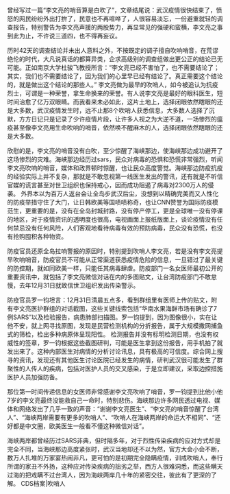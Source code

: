 曾经写过一篇“李文亮的哨音算是白吹了”，文章结尾说：武汉疫情很快结束了，愤怒的网民纷纷外出打拚了，民意也不再喧哗了，人很容易淡忘，一份避重就轻的调查报告，特别警告为李文亮声援的两股势力，再显常见的强硬和蛮横，李文亮之事到此为止，不许说三道四，也不得再妄议。

历时42天的调查结论并未出人意料之外，不按既定的调子擅自吹响哨音，在荒谬绝伦的时代，大凡说真话的都算异类，企求高级别的调查组做出更公正的结论已无可能。正如南京大学杜骏飞教授所言：“李文亮已经不害怕了，也不需要结论了；其实，我们也不需要结论了，因为我们的心里早已经有结论了。真正需要这个结论的，就是做出这个结论的那些人。” 李文亮做为最早的吹哨人，如今被追认为抗疫烈士，可谓是一种荣誉，拿生命换来的荣誉。有人说李文亮是最好的眼科医生，短时间治愈了亿万双眼睛。而我看来未必如此，这片土地上，选择闭眼依然瞎眼的还是大多数，武汉疫情发生时，远不止那8个吹哨人获悉信息，大多数人选择了沉默，方方日记只是记录了少许疫情片段，让许多人视之为大逆不道，一场惨烈的瘟疫甚至像李文亮用生命吹响的哨音，依然唤不醒麻木的人，选择闭眼依然瞎眼的还是大多数。

欣慰的是，李文亮的哨音没有白吹，至少惊醒了海峡那边，使海峡那边成功避开了这场惨烈的灾难。海峡那边经历过sars，民众对病毒的恐惧和恐慌非常强烈，听闻李文亮吹响的哨音，媒体和政界顿时惊醒，也让民众高度警觉。海峡那边防疫抗疫的经验实际上并不复杂，那就是不敢忽视第一线医生发出的警讯，还有就是不听信官媒的谎言甚至对世卫组织也保持戒心，因而成功阻遏了病毒对2300万人的侵袭。 外界本以为百万人返台会让全岛步武汉后尘，没想到以精确完美而又人性化的防疫举措守住了大门，让日韩欧美等国啧啧称奇，也让CNN赞誉为国际防疫模范生，更重要的是，没有在全岛封城封路，没有停产停工，更是全球唯一没有停课的地区，对于疫情资讯的透明度也很高，电视画面上报纸版面上，谈论疫情没有任何禁忌没有任何风险，人们客观地看待病毒有效的预防病毒，民众没有恐慌，也没有抢购囤积各种物资。

防疫官员还原全岛拉响警报的原因时，特别提到吹哨人李文亮，若是没有李文亮提早吹响哨音，防疫官员不可能从正常渠道获悉疫情危险的信息，一旦错过了最关键的防控期，就如同欧美一样，只能任其病毒肆虐。防疫部门一名女医师最初公开的重要资讯中，就包括了李文亮微信对话在内的多图贴文，让台湾防疫部门不敢怠慢，去年12月31日就致信世卫组织发出传染警示。

防疫官员罗一钧坦言：12月31日清晨五点多，看到群组里有医师上传的贴文，附有李文亮医护群组的对话截图，这些关键线索包括“华南水果海鲜市场有确诊了7例SARS”以及检验报告，病患肺部扫描图。罗一钧提到，因为图像很小，实在让他不安，就上网寻找原图，发现是民营检测机构的分折报告，属于大规模撒网捕鱼式的筛检，检出多种病原体呈现阳性。 检测报告并没有标明检测日期，也没有权威性的签章，罗一钧根据这些截图研判，可能是医生拿到这份报告，用手机拍了就发出来了。这种内部医生对病情的分析讨论讯息，具有极高的可信度。综合网上搜寻的资讯，发现还有其他医生讨论医院已经发生的病情，研判武汉很可能发生了群聚性的人传人的疾病，包括对医护人员的交叉感染，于是立即建议，采取边控措施医护人员加强防备。

那位第一时间传递信息的女医师非常感谢李文亮吹响了哨音，罗一钧提到比他小他7岁的李文亮最终没能救自己一命时，特别悲伤。海峡那边许多网民透过电视、媒体和网络发出了几乎一致的声音：“谢谢李文亮医生”、“李文亮的哨音惊醒了台湾人”、“海峡两岸需要有更多的吹哨人”、“吹哨人在海峡两岸的命运大不相同”、“还好都是中文圈，欧美医生一般看不懂这种微信对话”。

海峡两岸都曾经历过SARS非典，但时隔多年，对于烈性传染疾病的应对方式却是完全不同，当海峡那边高度紧张时，武汉当地却还不以为然，官方大会小会不断，数万人扎堆的万家宴热闹非凡，更可怕的是初期完全隐瞒疫情，训戒吹哨人，奉行所谓的家丑不外扬，这种应对传染疾病的拙劣之举，西方人很难洞悉，而这些瞒天过海的把戏瞒不过台湾人，因为海峡两岸几十年的紧密交往，彼此有了更深的了解。 CDS档案|吹哨人


